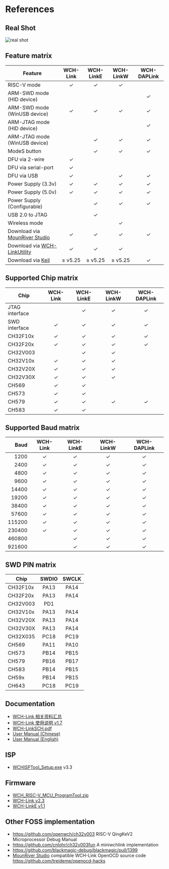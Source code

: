 # References

## Real Shot

![real shot](https://web.archive.org/web/20230613102346im_/https://www.wch.cn/uploads/image/20221230/1672381416120803.png)

## Feature matrix

| Feature                         |  WCH-Link  | WCH-LinkE  | WCH-LinkW  | WCH-DAPLink |
| ------------------------------- | :--------: | :--------: | :--------: | :---------: |
| RISC-V mode                     |  &check;   |  &check;   |  &check;   |             |
| ARM-SWD mode (HID device)       |            |            |            |   &check;   |
| ARM-SWD mode (WinUSB device)    |  &check;   |  &check;   |  &check;   |   &check;   |
| ARM-JTAG mode (HID device)      |            |            |            |   &check;   |
| ARM-JTAG mode (WinUSB device)   |            |  &check;   |  &check;   |   &check;   |
| ModeS button                    |            |  &check;   |  &check;   |   &check;   |
| DFU via 2-wire                  |  &check;   |            |            |             |
| DFU via serial-port             |  &check;   |            |            |             |
| DFU via USB                     |  &check;   |            |  &check;   |   &check;   |
| Power Supply (3.3v)             |  &check;   |  &check;   |  &check;   |   &check;   |
| Power Supply (5.0v)             |  &check;   |  &check;   |  &check;   |   &check;   |
| Power Supply (Configurable)     |            |  &check;   |  &check;   |   &check;   |
| USB 2.0 to JTAG                 |            |  &check;   |            |             |
| Wireless mode                   |            |            |  &check;   |             |
| Download via [MounRiver Studio] |  &check;   |  &check;   |  &check;   |   &check;   |
| Download via [WCH-LinkUtility]  |  &check;   |  &check;   |  &check;   |             |
| Download via [Keil]             | &ge; v5.25 | &ge; v5.25 | &ge; v5.25 |   &check;   |

## Supported Chip matrix

| Chip           | WCH-Link | WCH-LinkE | WCH-LinkW | WCH-DAPLink |
| -------------- | :------: | :-------: | :-------: | :---------: |
| JTAG interface |          |  &check;  |  &check;  |   &check;   |
| SWD interface  | &check;  |  &check;  |  &check;  |   &check;   |
| CH32F10x       | &check;  |  &check;  |  &check;  |   &check;   |
| CH32F20x       | &check;  |  &check;  |  &check;  |   &check;   |
| CH32V003       |          |  &check;  |  &check;  |             |
| CH32V10x       | &check;  |  &check;  |  &check;  |             |
| CH32V20X       | &check;  |  &check;  |  &check;  |             |
| CH32V30X       | &check;  |  &check;  |  &check;  |             |
| CH569          | &check;  |  &check;  |           |             |
| CH573          | &check;  |  &check;  |           |             |
| CH579          | &check;  |  &check;  |  &check;  |   &check;   |
| CH583          | &check;  |  &check;  |           |             |

## Supported Baud matrix

|   Baud | WCH-Link | WCH-LinkE | WCH-LinkW | WCH-DAPLink |
| -----: | :------: | :-------: | :-------: | :---------: |
|   1200 | &check;  |  &check;  |  &check;  |   &check;   |
|   2400 | &check;  |  &check;  |  &check;  |   &check;   |
|   4800 | &check;  |  &check;  |  &check;  |   &check;   |
|   9600 | &check;  |  &check;  |  &check;  |   &check;   |
|  14400 | &check;  |  &check;  |  &check;  |   &check;   |
|  19200 | &check;  |  &check;  |  &check;  |   &check;   |
|  38400 | &check;  |  &check;  |  &check;  |   &check;   |
|  57600 | &check;  |  &check;  |  &check;  |   &check;   |
| 115200 | &check;  |  &check;  |  &check;  |   &check;   |
| 230400 | &check;  |  &check;  |  &check;  |   &check;   |
| 460800 |          |  &check;  |  &check;  |   &check;   |
| 921600 |          |  &check;  |  &check;  |   &check;   |

## SWD PIN matrix

| Chip     | SWDIO | SWCLK |
| -------- | :---: | :---: |
| CH32F10x | PA13  | PA14  |
| CH32F20x | PA13  | PA14  |
| CH32V003 |  PD1  |       |
| CH32V10x | PA13  | PA14  |
| CH32V20X | PA13  | PA14  |
| CH32V30X | PA13  | PA14  |
| CH32X035 | PC18  | PC19  |
| CH569    | PA11  | PA10  |
| CH573    | PB14  | PB15  |
| CH579    | PB16  | PB17  |
| CH583    | PB14  | PB15  |
| CH59x    | PB14  | PB15  |
| CH643    | PC18  | PC19  |

## Documentation

- [WCH-Link 相关资料汇总](https://web.archive.org/web/20230613102346/https://www.wch.cn/bbs/thread-71088-1.html)
- [WCH-Link 使用说明 v1.7](https://web.archive.org/web/20230613114619if_/https://www.wch.cn/downloads/file/417.html?time=2023-06-13%2019:46:05&code=1BaRkx0gWHP7accBAPUtCuJ0dk0emAIzZ85o8UIf)
- [WCH-LinkSCH.pdf](https://web.archive.org/web/20230613133629/https://www.wch.cn/downloads/file/421.html?time=2023-06-13%2021:35:48&code=CA0Mz2JvD7YBhFB9t8jVb3MhgGgZV4fxg23Ku5B6)
- [User Manual (Chinese)](https://web.archive.org/web/20230613102015if_/https://www.wch.cn/downloads/file/417.html?time=2023-06-13%2018:19:04&code=z6nAIBmh1M4Uv64xdbCeAwywfJ9OEPG6OBvdUz1A)
- [User Manual (English)](https://web.archive.org/web/20230613102158if_/http://www.wch-ic.com/downloads/file/372.html?time=2023-06-13%2018:20:36&code=uRfQmamyIynlCZPHO33rloOWiCgb44NLTXxStO8l)

## ISP

- [WCHISPTool_Setup.exe](https://web.archive.org/web/20220811233210if_/https://www.wch.cn/downloads/file/196.html?time=2022-06-30%2014:56:16&code=LS2LHywwDiw3P71gxsM1hfZClwSQlbI4nQga1Kzo) v3.3

## Firmware

- [WCH_RISC-V_MCU_ProgramTool.zip](https://web.archive.org/web/20230613112000if_/https://www.wch.cn/uploads/file/20220628/1656415558432295.zip)
- [WCH-Link v2.3](https://web.archive.org/web/20230613112654if_/https://www.wch.cn/uploads/file/20220718/1658124411917956.zip)
- [WCH-LinkE v1.1](https://web.archive.org/web/20230613112104if_/https://www.wch.cn/uploads/file/20220913/1663036474195451.zip)

## Other FOSS implementation

- <https://github.com/openwch/ch32v003> RISC-V QingKeV2 Microprocessor Debug Manual
- <https://github.com/cnlohr/ch32v003fun> A miniwchlink implementation
- <https://github.com/blackmagic-debug/blackmagic/pull/1399>
- [MounRiver Studio] compatible WCH-Link OpenOCD source code <https://github.com/treideme/openocd-hacks>

[MounRiver Studio]: http://www.mounriver.com "MounRiver Studio"
[WCH-LinkUtility]: https://web.archive.org/web/20230613114515if_/https://www.wch.cn/downloads/file/418.html?time=2023-06-13%2019:44:31&code=z88GXEXY3kNBV9rTwDe0iWerDk5iKHB50lkst8j8 "WCH LinkUtility"
[Keil]: https://www.keil.com "Keil Embedded Development Tools"
